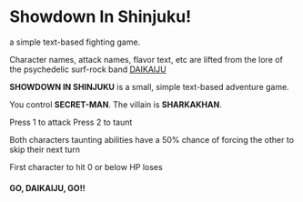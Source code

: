 # Showdown In Shinjuku!
a simple text-based fighting game.

Character names, attack names, flavor text, etc 
are lifted from the lore of the psychedelic surf-rock band [DAIKAIJU](https://daikaiju.bandcamp.com/album/phase-2)

**SHOWDOWN IN SHINJUKU** is a small, simple text-based adventure game.

You control **SECRET-MAN**.
The villain is **SHARKAKHAN**.

Press 1 to attack
Press 2 to taunt

Both characters taunting abilities have a 50% chance of forcing the other to skip their next turn

First character to hit 0 or below HP loses

#### GO, DAIKAIJU, GO!!
